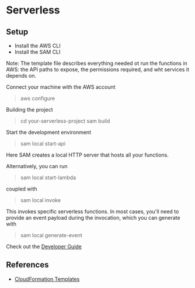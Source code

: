 # Serverless

## Setup

* Install the AWS CLI
* Install the SAM CLI


Note: The template file describes everything needed ot run the functions in AWS: the API paths to expose, the permissions required, and wht services it depends on.


Connect your machine with the AWS account

> aws configure

Building the project
> cd your-serverless-project
> sam build

Start the development environment

> sam local start-api

Here SAM creates a local HTTP server that hosts all your functions.

Alternatively, you can run

> sam local start-lambda

coupled with

> sam local invoke

This invokes specific serverless functions.  In most cases, you'll need to provide an event payload during the invocation, which you can generate with

> sam local generate-event

Check out the [Developer Guide](https://docs.aws.amazon.com/serverless-application-model/latest/developerguide/serverless-getting-started-hello-world.html#serverless-getting-started-hello-world-test-locally)



## References

* [CloudFormation Templates](https://aws.amazon.com/cloudformation/)

